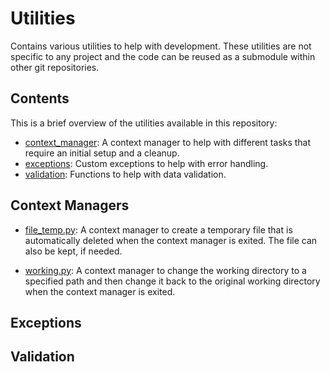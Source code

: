 # Utilities

Contains various utilities to help with development. These utilities are not
specific to any project and the code can be reused as a submodule within other
git repositories.

## Contents

This is a brief overview of the utilities available in this repository:

- [context_manager](#context-managers): A context manager to help with
  different tasks that require an initial setup and a cleanup.
- [exceptions](#exceptions): Custom exceptions to help with error
  handling.
- [validation](#validation): Functions to help with data validation.

## Context Managers

- [file_temp.py](context_managers/file_temp.py): A context manager to create a
  temporary file that is automatically deleted when the context manager is
  exited. The file can also be kept, if needed.

- [working.py](context_managers/working.py): A context manager to change the
  working directory to a specified path and then change it back to the original
  working directory when the context manager is exited.

## Exceptions

## Validation
